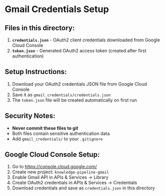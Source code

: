 # Gmail Credentials Setup

## Files in this directory:

1. **`credentials.json`** - OAuth2 client credentials downloaded from Google Cloud Console
2. **`token.json`** - Generated OAuth2 access token (created after first authentication)

## Setup Instructions:

1. Download your OAuth2 credentials JSON file from Google Cloud Console
2. Save it as `gmail_credentials/credentials.json`
3. The `token.json` file will be created automatically on first run

## Security Notes:

- **Never commit these files to git**
- Both files contain sensitive authentication data
- Add `gmail_credentials/` to your `.gitignore`

## Google Cloud Console Setup:

1. Go to https://console.cloud.google.com/
2. Create new project: `knowledge-pipeline-gmail`
3. Enable Gmail API in APIs & Services → Library
4. Create OAuth2 credentials in APIs & Services → Credentials
5. Download credentials and save as `credentials.json` in this directory